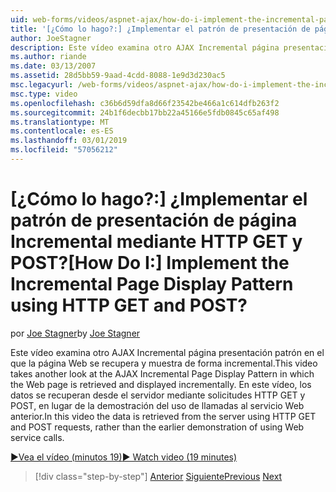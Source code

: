 ```yaml
---
uid: web-forms/videos/aspnet-ajax/how-do-i-implement-the-incremental-page-display-pattern-using-http-get-and-post
title: '[¿Cómo lo hago?:] ¿Implementar el patrón de presentación de página Incremental mediante HTTP GET y POST? | Microsoft Docs'
author: JoeStagner
description: Este vídeo examina otro AJAX Incremental página presentación patrón en el que la página Web se recupera y muestra de forma incremental. En este vídeo el...
ms.author: riande
ms.date: 03/13/2007
ms.assetid: 28d5bb59-9aad-4cdd-8088-1e9d3d230ac5
msc.legacyurl: /web-forms/videos/aspnet-ajax/how-do-i-implement-the-incremental-page-display-pattern-using-http-get-and-post
msc.type: video
ms.openlocfilehash: c36b6d59dfa8d66f23542be466a1c614dfb263f2
ms.sourcegitcommit: 24b1f6decbb17bb22a45166e5fdb0845c65af498
ms.translationtype: MT
ms.contentlocale: es-ES
ms.lasthandoff: 03/01/2019
ms.locfileid: "57056212"
---
```

<a name="how-do-i-implement-the-incremental-page-display-pattern-using-http-get-and-post"></a><span data-ttu-id="2b180-105">[¿Cómo lo hago?:] ¿Implementar el patrón de presentación de página Incremental mediante HTTP GET y POST?</span><span class="sxs-lookup"><span data-stu-id="2b180-105">[How Do I:] Implement the Incremental Page Display Pattern using HTTP GET and POST?</span></span>
====================
<span data-ttu-id="2b180-106">por [Joe Stagner](https://github.com/JoeStagner)</span><span class="sxs-lookup"><span data-stu-id="2b180-106">by [Joe Stagner](https://github.com/JoeStagner)</span></span>

<span data-ttu-id="2b180-107">Este vídeo examina otro AJAX Incremental página presentación patrón en el que la página Web se recupera y muestra de forma incremental.</span><span class="sxs-lookup"><span data-stu-id="2b180-107">This video takes another look at the AJAX Incremental Page Display Pattern in which the Web page is retrieved and displayed incrementally.</span></span> <span data-ttu-id="2b180-108">En este vídeo, los datos se recuperan desde el servidor mediante solicitudes HTTP GET y POST, en lugar de la demostración del uso de llamadas al servicio Web anterior.</span><span class="sxs-lookup"><span data-stu-id="2b180-108">In this video the data is retrieved from the server using HTTP GET and POST requests, rather than the earlier demonstration of using Web service calls.</span></span>

[<span data-ttu-id="2b180-109">&#9654;Vea el vídeo (minutos 19)</span><span class="sxs-lookup"><span data-stu-id="2b180-109">&#9654; Watch video (19 minutes)</span></span>](https://channel9.msdn.com/Blogs/ASP-NET-Site-Videos/how-do-i-implement-the-incremental-page-display-pattern-using-http-get-and-post)

> [!div class="step-by-step"]
> <span data-ttu-id="2b180-110">[Anterior](how-do-i-implement-the-ajax-incremental-page-display-pattern.md)
> [Siguiente](how-do-i-use-the-aspnet-ajax-updateprogress-control.md)</span><span class="sxs-lookup"><span data-stu-id="2b180-110">[Previous](how-do-i-implement-the-ajax-incremental-page-display-pattern.md)
[Next](how-do-i-use-the-aspnet-ajax-updateprogress-control.md)</span></span>
